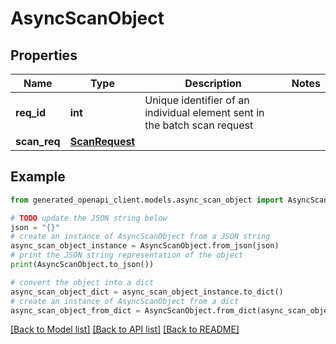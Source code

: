 # AsyncScanObject


## Properties

Name | Type | Description | Notes
------------ | ------------- | ------------- | -------------
**req_id** | **int** | Unique identifier of an individual element sent in the batch scan request |
**scan_req** | [**ScanRequest**](ScanRequest.md) |  |

## Example

```python
from generated_openapi_client.models.async_scan_object import AsyncScanObject

# TODO update the JSON string below
json = "{}"
# create an instance of AsyncScanObject from a JSON string
async_scan_object_instance = AsyncScanObject.from_json(json)
# print the JSON string representation of the object
print(AsyncScanObject.to_json())

# convert the object into a dict
async_scan_object_dict = async_scan_object_instance.to_dict()
# create an instance of AsyncScanObject from a dict
async_scan_object_from_dict = AsyncScanObject.from_dict(async_scan_object_dict)
```
[[Back to Model list]](../README.md#documentation-for-models) [[Back to API list]](../README.md#documentation-for-api-endpoints) [[Back to README]](../README.md)
